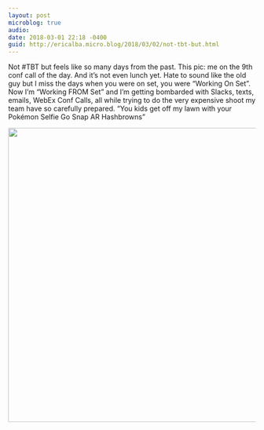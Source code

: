 ```yaml
---
layout: post
microblog: true
audio: 
date: 2018-03-01 22:18 -0400
guid: http://ericalba.micro.blog/2018/03/02/not-tbt-but.html
---
```

Not #TBT but feels like so many days from the past. 
This pic: me on the 9th conf call of the day. And it’s not even lunch yet. 
Hate to sound like the old guy but I miss the days when you were on set, you were “Working On Set”. Now I’m “Working FROM Set” and I’m getting bombarded with Slacks, texts, emails, WebEx Conf Calls, all while trying to do the very expensive shoot my team have so carefully prepared. “You kids get off my lawn with your Pokémon Selfie Go Snap AR Hashbrowns”

<img src="http://micro.ericalba.com/uploads/2018/96c3354a3e.jpg" width="600" height="600" />
